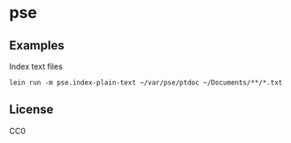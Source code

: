 # pse

## Examples

Index text files

    lein run -m pse.index-plain-text ~/var/pse/ptdoc ~/Documents/**/*.txt

## License

CC0
